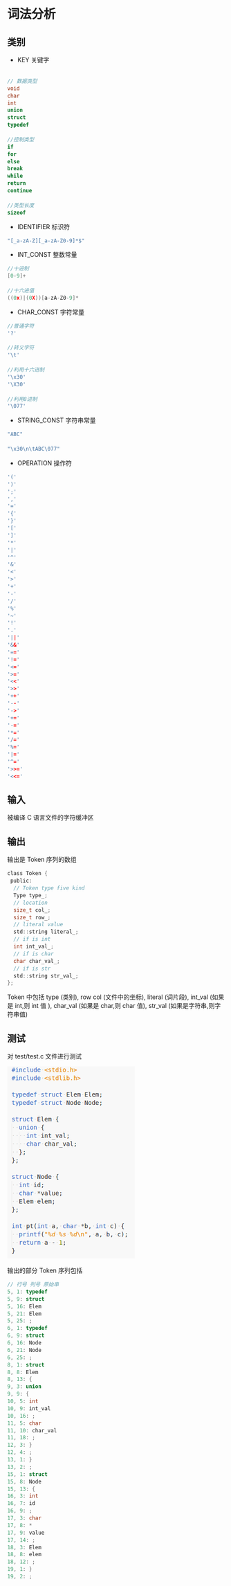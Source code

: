 # 词法分析

## 类别

* KEY 关键字

```C

// 数据类型
void
char
int
union
struct
typedef

//控制类型
if
for
else
break
while
return
continue

//类型长度
sizeof
```

* IDENTIFIER 标识符

```C
"[_a-zA-Z][_a-zA-Z0-9]*$"
```

* INT_CONST 整数常量

```C
//十进制
[0-9]+

//十六进值
((0x)|(0X))[a-zA-Z0-9]*
```

* CHAR_CONST 字符常量

```C
//普通字符
'?'

//转义字符
'\t'

//利用十六进制
'\x30'
'\X30'

//利用8进制
'\077'
```

* STRING_CONST 字符串常量

```C
"ABC"

"\x30\n\tABC\077"
```

* OPERATION 操作符

```C
'('
')'
';'
','
'='
'{'
'}'
'['
']'
'*'
'|'
'^'
'&'
'<'
'>'
'+'
'-'
'/'
'%'
'~'
'!'
'.'
'||'
'&&'
'=='
'!='
'<='
'>='
'<<'
'>>'
'++'
'--'
'->'
'+='
'-='
'*='
'/='
'%='
'|='
'^='
'>>='
'<<='
```

## 输入

被编译 C 语言文件的字符缓冲区

## 输出

输出是 Token 序列的数组

```C
class Token {
 public:
  // Token type five kind
  Type type_;
  // location
  size_t col_;
  size_t row_;
  // literal value
  std::string literal_;
  // if is int
  int int_val_;
  // if is char
  char char_val_;
  // if is str
  std::string str_val_;
};
```

Token 中包括 type (类别), row col (文件中的坐标), literal (词片段), int_val (如果是 int,则 int 值 ), char_val (如果是 char,则 char 值), str_val (如果是字符串,则字符串值)

## 测试

对 test/test.c 文件进行测试

![test.c部分截图](../pic/test_test_c_part.png)

输出的部分 Token 序列包括

```C
// 行号 列号 原始串
5, 1: typedef
5, 9: struct
5, 16: Elem
5, 21: Elem
5, 25: ;
6, 1: typedef
6, 9: struct
6, 16: Node
6, 21: Node
6, 25: ;
8, 1: struct
8, 8: Elem
8, 13: {
9, 3: union
9, 9: {
10, 5: int
10, 9: int_val
10, 16: ;
11, 5: char
11, 10: char_val
11, 18: ;
12, 3: }
12, 4: ;
13, 1: }
13, 2: ;
15, 1: struct
15, 8: Node
15, 13: {
16, 3: int
16, 7: id
16, 9: ;
17, 3: char
17, 8: *
17, 9: value
17, 14: ;
18, 3: Elem
18, 8: elem
18, 12: ;
19, 1: }
19, 2: ;
```